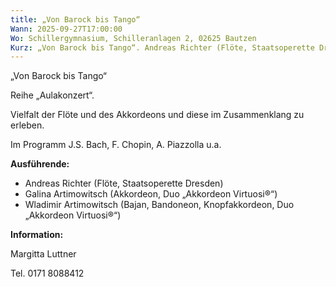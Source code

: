 ```yaml
---
title: „Von Barock bis Tango“
Wann: 2025-09-27T17:00:00
Wo: Schillergymnasium, Schilleranlagen 2, 02625 Bautzen
Kurz: „Von Barock bis Tango“. Andreas Richter (Flöte, Staatsoperette Dresden) und Duo „Akkordeon Virtuosi®“ mit Galina und Wladimir Artimowitsch
---
```


„Von Barock bis Tango“

Reihe „Aulakonzert“.

Vielfalt der Flöte und des Akkordeons und diese im Zusammenklang zu erleben.
 
Im Programm J.S. Bach, F. Chopin, A. Piazzolla u.a.



**Ausführende:**

- Andreas Richter (Flöte, Staatsoperette Dresden)
- Galina Artimowitsch (Akkordeon, Duo „Akkordeon Virtuosi®“)
- Wladimir Artimowitsch (Bajan, Bandoneon, Knopfakkordeon, Duo „Akkordeon Virtuosi®“)


**Information:**


Margitta Luttner

Tel. 0171 8088412
